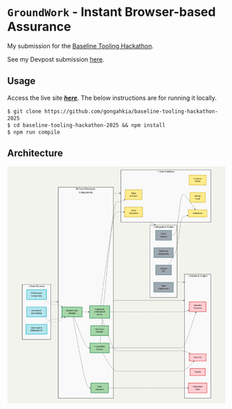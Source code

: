 # `GroundWork` - Instant Browser-based Assurance

My submission for the [Baseline Tooling Hackathon](https://baseline.devpost.com/).

See my Devpost submission [here](https://devpost.com/gongahkia/).

## Usage

Access the live site [***here***](). The below instructions are for running it locally.

```console
$ git clone https://github.com/gongahkia/baseline-tooling-hackathon-2025
$ cd baseline-tooling-hackathon-2025 && npm install
$ npm run compile
```

## Architecture

![](./asset/reference/architecture.png)
